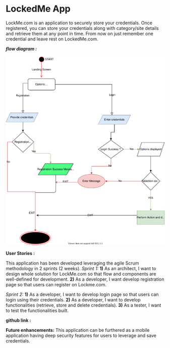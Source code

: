 # LockedMe App
LockMe.com is an application to securely store your credentials. Once registered, you can 
store your credentials along with category/site details and retrieve them at any point in time.
From now on just remember one credential and leave rest on LockedMe.com.  



**_flow diagram :_**

![](LockMe.svg)

**User Stories :**

This application has been developed leveraging the agile Scrum methodology in 2 sprints (2 weeks).
_Sprint 1:_
**1)** As an architect, I want to design whole solution for LockMe.com so that flow and 
components are well-defined for development.
**2)** As a developer, I want develop registration page so that users can register on Lockme.com.

_Sprint 2:_
**1)** As a developer, I want to develop login page so that users can login using their credentials.
**2)** As a developer, I want to develop functionalities (retrieve, store and delete credentials).
**3)** As a tester, I want to test the functionalities built.

**github link :** 


**Future enhancements:**
This application can be furthered as a mobile application having deep security features for users to leverage 
and save credentials.